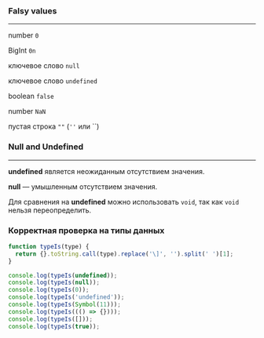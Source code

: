 ### Falsy values ###
------------------------
number `0`

BigInt `0n`

ключевое слово `null`

ключевое слово `undefined`

boolean `false`

number `NaN`

пустая строка `""` (`''` или \`\`)


### Null and Undefined ###
-------------------------

<b>undefined</b> является неожиданным отсутствием значения.

<b>null</b> — умышленным отсутствием значения.

Для сравнения на <b>undefined</b> можно использовать `void`, так как `void` нельзя переопределить.

### Корректная проверка на типы данных ###

```javascript
function typeIs(type) {
  return {}.toString.call(type).replace('\]', '').split(' ')[1];
}

console.log(typeIs(undefined));
console.log(typeIs(null));
console.log(typeIs(0));
console.log(typeIs('undefined'));
console.log(typeIs(Symbol(11)));
console.log(typeIs((() => {})));
console.log(typeIs([]));
console.log(typeIs(true));
```

